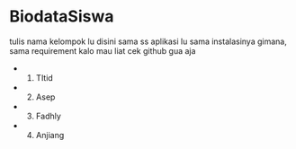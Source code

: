 # BiodataSiswa

tulis nama kelompok lu disini sama ss aplikasi lu sama instalasinya gimana, sama requirement kalo mau liat cek github gua aja

- 1. TItid
- 2. Asep
- 3. Fadhly
- 4. Anjiang
